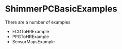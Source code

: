 # ShimmerPCBasicExamples

There are a number of examples
- ECGToHRExample
- PPGToHRExample
- SensorMapsExample
